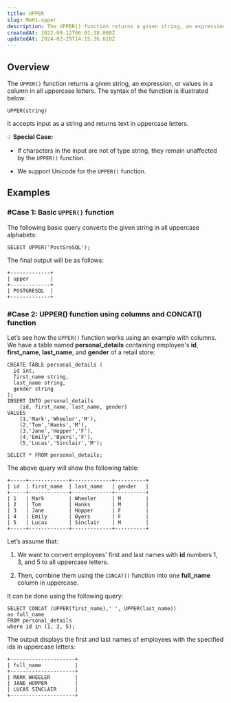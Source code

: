 ```yaml
---
title: UPPER
slug: MwH1-upper
description: The UPPER() function returns a given string, an expression, or values in a column in all uppercase letters. Let's look through more details in this guide.
createdAt: 2022-09-12T06:01:38.000Z
updatedAt: 2024-02-29T14:15:36.610Z
---
```


##

## Overview

The `UPPER()` function returns a given string, an expression, or values in a column in all uppercase letters. The syntax of the function is illustrated below:

```pgsql
UPPER(string)
```

It accepts input as a string and returns text in uppercase letters.

💡 **Special Case:**

*   If characters in the input are not of type string, they remain unaffected by the `UPPER()` function.

*   We support Unicode for the `UPPER()` function.

## Examples

### #Case 1: Basic `UPPER()` function

The following basic query converts the given string in all uppercase alphabets:

```pgsql
SELECT UPPER('PostGreSQL');
```

The final output will be as follows:

```pgsql
+-------------+
| upper       |
+-------------+
| POSTGRESQL  |
+-------------+
```

### #Case 2: UPPER() function using columns and CONCAT() function

Let’s see how the `UPPER()` function works using an example with columns. We have a table named **personal\_details** containing employee's **id**, **first\_name**, **last\_name**, and **gender** of a retail store:

```pgsql
CREATE TABLE personal_details (
  id int,
  first_name string,
  last_name string,
  gender string
);
INSERT INTO personal_details 
    (id, first_name, last_name, gender) 
VALUES 
    (1,'Mark','Wheeler','M'),
    (2,'Tom','Hanks','M'),
    (3,'Jane','Hopper','F'),
    (4,'Emily','Byers','F'),
    (5,'Lucas','Sinclair','M');
```

```pgsql
SELECT * FROM personal_details;
```

The above query will show the following table:

```pgsql
+-----+-------------+-------------+----------+
| id  | first_name  | last_name   | gender   |
+-----+-------------+-------------+----------+
| 1   | Mark        | Wheeler     | M        |
| 2   | Tom         | Hanks       | M        |
| 3   | Jane        | Hopper      | F        |
| 4   | Emily       | Byers       | F        |
| 5   | Lucas       | Sinclair    | M        |
+-----+-------------+-------------+----------+
```

Let’s assume that:

1.  We want to convert employees' first and last names with **id** numbers 1, 3, and 5 to all uppercase letters.

2.  Then, combine them using the `CONCAT()` function into one **full\_name** column in uppercase.

It can be done using the following query:

```pgsql
SELECT CONCAT (UPPER(first_name),' ', UPPER(last_name))
as full_name
FROM personal_details
where id in (1, 3, 5);
```

The output displays the first and last names of employees with the specified ids in uppercase letters:

```pgsql
+---------------------+
| full_name           |
+---------------------+
| MARK WHEELER        |
| JANE HOPPER         |
| LUCAS SINCLAIR      |
+---------------------+
```


